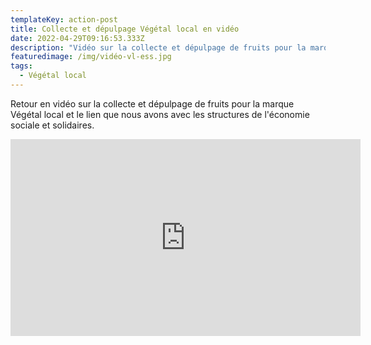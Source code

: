 ```yaml
---
templateKey: action-post
title: Collecte et dépulpage Végétal local en vidéo
date: 2022-04-29T09:16:53.333Z
description: "Vidéo sur la collecte et dépulpage de fruits pour la marque Végétal local "
featuredimage: /img/vidéo-vl-ess.jpg
tags:
  - Végétal local
---
```

Retour en vidéo sur la collecte et dépulpage de fruits pour la marque Végétal local et le lien que nous avons avec les structures de l'économie sociale et solidaires. 

<iframe width="560" height="315" src="https://www.youtube.com/embed/MURinMew9S0" title="YouTube video player" frameborder="0" allow="accelerometer; autoplay; clipboard-write; encrypted-media; gyroscope; picture-in-picture" allowfullscreen></iframe>